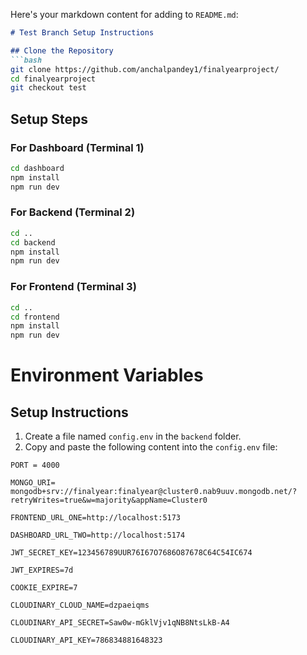Here's your markdown content for adding to `README.md`:

```markdown
# Test Branch Setup Instructions

## Clone the Repository
```bash
git clone https://github.com/anchalpandey1/finalyearproject/
cd finalyearproject
git checkout test
```

## Setup Steps

### For Dashboard (Terminal 1)
```bash
cd dashboard
npm install
npm run dev
```

### For Backend (Terminal 2)
```bash
cd ..
cd backend
npm install
npm run dev
```

### For Frontend (Terminal 3)
```bash
cd ..
cd frontend
npm install
npm run dev
```
# Environment Variables

## Setup Instructions
1. Create a file named `config.env` in the `backend` folder.
2. Copy and paste the following content into the `config.env` file:

```env
PORT = 4000

MONGO_URI= mongodb+srv://finalyear:finalyear@cluster0.nab9uuv.mongodb.net/?retryWrites=true&w=majority&appName=Cluster0

FRONTEND_URL_ONE=http://localhost:5173

DASHBOARD_URL_TWO=http://localhost:5174

JWT_SECRET_KEY=123456789UUR76I67O7686O87678C64C54IC674

JWT_EXPIRES=7d

COOKIE_EXPIRE=7

CLOUDINARY_CLOUD_NAME=dzpaeiqms

CLOUDINARY_API_SECRET=Saw0w-mGklVjv1qNB8NtsLkB-A4

CLOUDINARY_API_KEY=786834881648323
